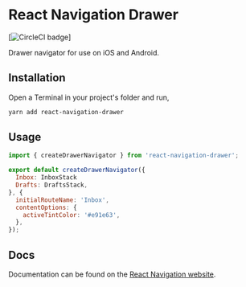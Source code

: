 # React Navigation Drawer

[![CircleCI badge](https://circleci.com/gh/react-navigation/react-navigation/tree/next.svg?style=shield)]

Drawer navigator for use on iOS and Android.

## Installation

Open a Terminal in your project's folder and run,

```sh
yarn add react-navigation-drawer
```

## Usage

```js
import { createDrawerNavigator } from 'react-navigation-drawer';

export default createDrawerNavigator({
  Inbox: InboxStack
  Drafts: DraftsStack,
}, {
  initialRouteName: 'Inbox',
  contentOptions: {
    activeTintColor: '#e91e63',
  },
});
```

## Docs

Documentation can be found on the [React Navigation website](https://reactnavigation.org/docs/en/drawer-navigator.html).
